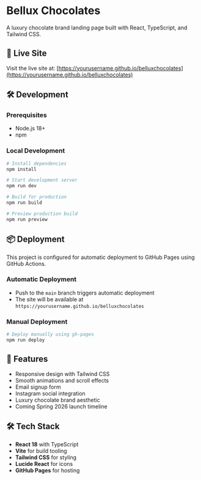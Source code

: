 # Bellux Chocolates

A luxury chocolate brand landing page built with React, TypeScript, and Tailwind CSS.

## 🚀 Live Site

Visit the live site at: [https://yourusername.github.io/belluxchocolates](https://yourusername.github.io/belluxchocolates)

## 🛠️ Development

### Prerequisites

- Node.js 18+
- npm

### Local Development

```bash
# Install dependencies
npm install

# Start development server
npm run dev

# Build for production
npm run build

# Preview production build
npm run preview
```

## 📦 Deployment

This project is configured for automatic deployment to GitHub Pages using GitHub Actions.

### Automatic Deployment

- Push to the `main` branch triggers automatic deployment
- The site will be available at `https://yourusername.github.io/belluxchocolates`

### Manual Deployment

```bash
# Deploy manually using gh-pages
npm run deploy
```

## 🎨 Features

- Responsive design with Tailwind CSS
- Smooth animations and scroll effects
- Email signup form
- Instagram social integration
- Luxury chocolate brand aesthetic
- Coming Spring 2026 launch timeline

## 🛠️ Tech Stack

- **React 18** with TypeScript
- **Vite** for build tooling
- **Tailwind CSS** for styling
- **Lucide React** for icons
- **GitHub Pages** for hosting
